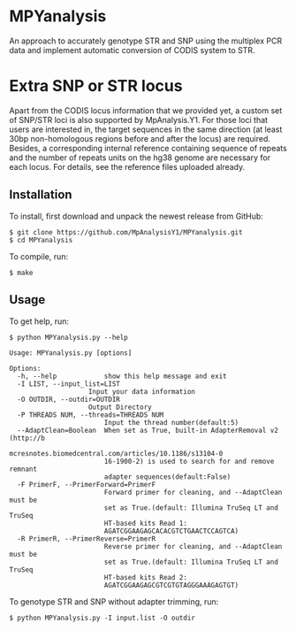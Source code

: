 # MPYanalysis
An approach to accurately genotype STR and SNP using the multiplex PCR data and implement automatic conversion of CODIS system to STR.

# Extra SNP or STR locus
Apart from the CODIS locus information that we provided yet, a custom set of SNP/STR loci is also supported by MpAnalysis.Y1. For those loci that users are interested in, the target sequences in the same direction (at least 30bp non-homologous regions before and after the locus) are required. Besides, a corresponding internal reference containing sequence of repeats and the number of repeats units on the hg38 genome are necessary for each locus. For details, see the reference files uploaded already.

## Installation
To install, first download and unpack the newest release from GitHub:

    $ git clone https://github.com/MpAnalysisY1/MPYanalysis.git
    $ cd MPYanalysis

To compile, run:

    $ make

## Usage

To get help, run:

    $ python MPYanalysis.py --help

    Usage: MPYanalysis.py [options]

    Options:
      -h, --help            show this help message and exit
      -I LIST, --input_list=LIST
                        Input your data information
      -O OUTDIR, --outdir=OUTDIR
                        Output Directory
      -P THREADS NUM, --threads=THREADS NUM
                            Input the thread number(default:5)
      --AdaptClean=Boolean  When set as True, built-in AdapterRemoval v2 (http://b
                            mcresnotes.biomedcentral.com/articles/10.1186/s13104-0
                            16-1900-2) is used to search for and remove remnant
                            adapter sequences(default:False)
      -F PrimerF, --PrimerForward=PrimerF
                            Forward primer for cleaning, and --AdaptClean must be
                            set as True.(default: Illumina TruSeq LT and TruSeq
                            HT-based kits Read 1:
                            AGATCGGAAGAGCACACGTCTGAACTCCAGTCA)
      -R PrimerR, --PrimerReverse=PrimerR
                            Reverse primer for cleaning, and --AdaptClean must be
                            set as True.(default: Illumina TruSeq LT and TruSeq
                            HT-based kits Read 2:
                            AGATCGGAAGAGCGTCGTGTAGGGAAAGAGTGT)
                        
To genotype STR and SNP without adapter trimming, run:

    $ python MPYanalysis.py -I input.list -O outdir
